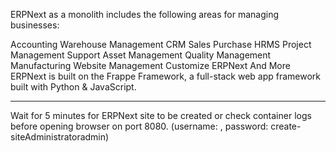 ERPNext as a monolith includes the following areas for managing businesses:

Accounting
Warehouse Management
CRM
Sales
Purchase
HRMS
Project Management
Support
Asset Management
Quality Management
Manufacturing
Website Management
Customize ERPNext
And More
ERPNext is built on the Frappe Framework, a full-stack web app framework built with Python & JavaScript.


---
Wait for 5 minutes for ERPNext site to be created or check container logs before opening browser on port 8080. (username: , password: create-siteAdministratoradmin)